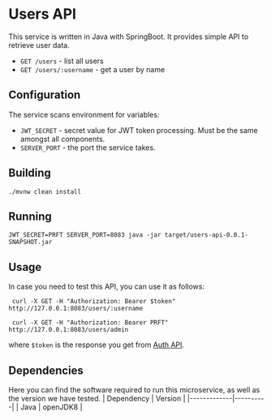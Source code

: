 # Users API
This service is written in Java with SpringBoot. It provides simple API to retrieve user data.

- `GET /users` - list all users
- `GET /users/:username` - get a user by name

## Configuration

The service scans environment for variables:
- `JWT_SECRET` - secret value for JWT token processing. Must be the same amongst all components.
- `SERVER_PORT` - the port the service takes.

## Building

```
./mvnw clean install
```
## Running
```
JWT_SECRET=PRFT SERVER_PORT=8083 java -jar target/users-api-0.0.1-SNAPSHOT.jar
```
## Usage
In case you need to test this API, you can use it as follows:
```
 curl -X GET -H "Authorization: Bearer $token" http://127.0.0.1:8083/users/:username

 curl -X GET -H "Authorization: Bearer PRFT" http://127.0.0.1:8083/users/admin

```
where `$token` is the response you get from [Auth API](/auth-api). 

## Dependencies
Here you can find the software required to run this microservice, as well as the version we have tested. 
|  Dependency | Version  |
|-------------|----------|
| Java        | openJDK8 |
